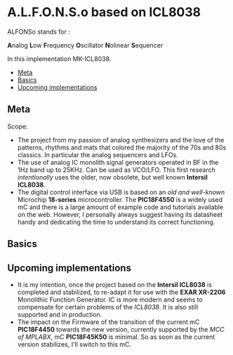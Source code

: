 # A.L.F.O.N.S.o based on ICL8038

ALFONSo stands for :

**A**nalog
**L**ow 
**F**requency 
**O**scillator 
**N**olinear 
**S**equencer 

In this implementation MK-ICL8038.

- [Meta](#meta)
- [Basics](#basics)
- [Upcoming implementations](#upcoming-implementations)

## Meta

Scope:

- The project from my passion of analog synthesizers and the love of the patterns, rhythms and mats that colored the majority of the 70s and 80s classics. In particular the analog sequencers and LFOs.
- The use of analog IC monolith signal generators operated in BF in the 1Hz band up to 25KHz. Can be used as VCO/LFO. This first research *intentionally* uses the older, now obsolete, but well known **Intersil ICL8038**.
- The digital control interface via USB is based on an *old and well-known* Microchip **18-series** microcontroller. The **PIC18F4550** is a widely used mC and there is a large amount of example code and tutorials available on the web.
  However, I personally always suggest having its datasheet handy and dedicating the time to understand its correct functioning.
  
## Basics

## Upcoming implementations

- It is my intention, once the project based on the **Intersil ICL8038** is completed and stabilized, to re-adapt it for use with the **EXAR XR-2206** Monolithic Function Generator.
  IC is more modern and seems to compensate for certain problems of the *ICL8038*. It is also still supported and in production.
- The impact on the Firmware of the transition of the current mC **PIC18F4450** towards the new version, currently supported by the *MCC of MPLABX*, mC **PIC18F45K50** is minimal.
  So as soon as the current version stabilizes, I'll switch to this mC.
